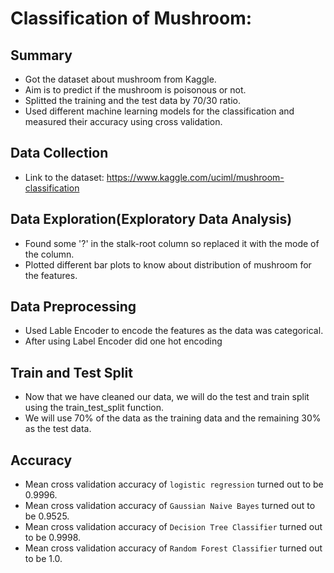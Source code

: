 # Classification of Mushroom: 

## Summary
- Got the dataset about mushroom from Kaggle.
- Aim is to predict if the mushroom is poisonous or not.
- Splitted the training and the test data by 70/30 ratio.
- Used different machine learning models for the classification and measured their accuracy using cross validation.


## Data Collection
- Link to the dataset: https://www.kaggle.com/uciml/mushroom-classification

## Data Exploration(Exploratory Data Analysis)
- Found some '?' in the stalk-root column so replaced it with the mode of the column.
- Plotted different bar plots to know about distribution of mushroom for the features.

## Data Preprocessing
- Used Lable Encoder to encode the features as the data was categorical.
- After using Label Encoder did one hot encoding

## Train and Test Split
- Now that we have cleaned our data, we will do the test and train split using the train_test_split function.
- We will use 70% of the data as the training data and the remaining 30% as the test data.

## Accuracy
- Mean cross validation accuracy of `logistic regression` turned out to be 0.9996.
- Mean cross validation accuracy of `Gaussian Naive Bayes` turned out to be 0.9525.
- Mean cross validation accuracy of `Decision Tree Classifier` turned out to be 0.9998.
- Mean cross validation accuracy of `Random Forest Classifier` turned out to be 1.0.

